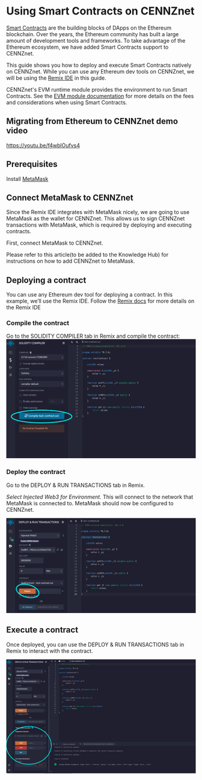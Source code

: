 # Using Smart Contracts on CENNZnet

[Smart Contracts](https://ethereum.org/en/developers/docs/smart-contracts/) are the building blocks of DApps on the Ethereum blockchain. Over the years, the Ethereum community has built a large amount of development tools and frameworks. To take advantage of the Ethereum ecosystem, we have added Smart Contracts support to CENNZnet.

This guide shows you how to deploy and execute Smart Contracts natively on CENNZnet. While you can use any Ethereum dev tools on CENNZnet, we will be using the [Remix IDE](https://remix.ethereum.org/) in this guide.

CENNZnet's EVM runtime module provides the environment to run Smart Contracts. See the [EVM module documentation](runtime-modules/EVM) for more details on the fees and considerations when using Smart Contracts.

## Migrating from Ethereum to CENNZnet demo video
https://youtu.be/f4wblOufvs4


## Prerequisites
Install [MetaMask](https://metamask.io/)

## Connect MetaMask to CENNZnet
Since the Remix IDE integrates with MetaMask nicely, we are going to use MetaMask as the wallet for CENNZnet. This allows us to sign CENNZnet transactions with MetaMask, which is required by deploying and executing contracts.

First, connect MetaMask to CENNZnet.

Please refer to this article(to be added to the Knowledge Hub) for instructions on how to add CENNZnet to MetaMask.

## Deploying a contract

You can use any Ethereum dev tool for deploying a contract. In this example, we’ll use the Remix IDE. 
Follow the [Remix docs](https://remix-ide.readthedocs.io/en/latest/create_deploy.html.) for more details on the Remix IDE 

### Compile the contract

Go to the SOLIDITY COMPILER tab in Remix and compile the contract:
![compile-contract](../../assets/images/smart-contract/compile-contract.png)

### Deploy the contract

Go to the DEPLOY & RUN TRANSACTIONS tab in Remix.

*Select Injected Web3 for Environment.* This will connect to the network that MetaMask is connected to. MetaMask should now be configured to CENNZnet.

![deploy-contract](../../assets/images/smart-contract/deploy-contract.png)

## Execute a contract

Once deployed, you can use the DEPLOY & RUN TRANSACTIONS tab in Remix to interact with the contract.

![execute-contract](../../assets/images/smart-contract/execute-contract.png)